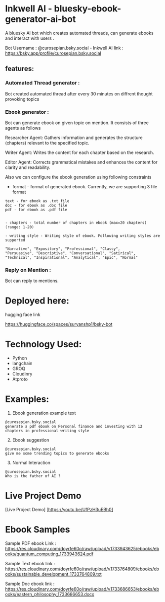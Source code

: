 # Inkwell AI - bluesky-ebook-generator-ai-bot
A bluesky AI bot which creates automated threads, can generate ebooks and interact with users .

Bot Username :
@curosepian.bsky.social - Inkwell AI
link : https://bsky.app/profile/curosepian.bsky.social

## features:
### Automated Thread generator :

Bot created automated thread after every 30 minutes on diffrent thought provoking topics

### Ebook generator :

Bot can generate ebook on given topic on mention. It consists of three agents as follows

Researcher Agent: Gathers information and generates the structure (chapters) relevant to the specified topic.

Writer Agent: Writes the content for each chapter based on the research.

Editor Agent: Corrects grammatical mistakes and enhances the content for clarity and readability.


Also we can configure the ebook generation using following constraints

- format - format of generated ebook. Currently, we are supporting 3 file format

```
text - for ebook as .txt file
doc - for ebook as .doc file
pdf - for ebook as .pdf file


- chapters - total number of chapters in ebook (max=20 chapters) (range: 1-20)

- writing style - Writing style of ebook. Following writing styles are supported

"Narrative", "Expository", "Professional", "Classy", 
"Persuasive", "Descriptive", "Conversational", "Satirical", 
"Technical", "Inspirational", "Analytical", "Epic", "Normal"

```

### Reply on Mention :

Bot can reply to mentions.

# Deployed here:

hugging face link

https://huggingface.co/spaces/suryanshp1/bsky-bot


# Technology Used:
- Python
- langchain
- GROQ
- Cloudinry
- Atproto


# Examples:

1. Ebook generation example text

```
@curosepian.bsky.social
generate a pdf ebook on Personal finance and investing with 12 chapters in professional writing style
```

2. Ebook suggestion

```
@curosepian.bsky.social
give me some trending topics to generate ebooks
```

3. Normal Interaction

```
@curosepian.bsky.social
Who is the father of AI ?
```

# Live Project Demo

[Live Project Demo] [https://youtu.be/UfPzH3uEBh0]

# Ebook Samples

Sample PDF ebook Link : https://res.cloudinary.com/doyrfe60o/raw/upload/v1733943625/ebooks/ebooks/quantum_computing_1733943624.pdf

Sample Text ebook link : https://res.cloudinary.com/doyrfe60o/raw/upload/v1733764809/ebooks/ebooks/sustainable_development_1733764809.txt

Sample Doc ebook link : https://res.cloudinary.com/doyrfe60o/raw/upload/v1733686653/ebooks/ebooks/eastern_philosophy_1733686653.docx

